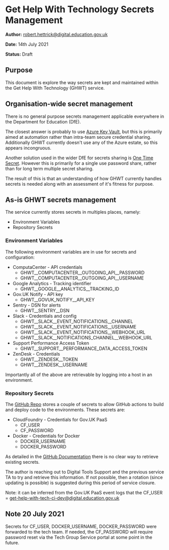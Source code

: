# Get Help With Technology Secrets Management

**Author:** robert.hettrick@digital.education.gov.uk

**Date:** 14th July 2021

**Status:** Draft


## Purpose

This document is explore the way secrets are kept and maintained within the Get Help With Technology (GHWT) service.

## Organisation-wide secret management

There is no general purpose secrets management applicable everywhere in the Department for Education (DfE).

The closest answer is probably to use [Azure Key Vault](https://docs.google.com/document/d/1LdV62LhE9V6Li0hG5FwzILZF9UTY-09DmHFP4nEF8W4/edit), but this is primarily aimed at automation rather than intra-team secure credential sharing. Additionally GHWT currently doesn't use any of the Azure estate, so this appears incongruous.

Another solution used in the wider DfE for secrets sharing is [One Time Secret](https://onetimesecret.com/). However this is primarily for a single use password share, rather than for long term multiple secret sharing.

The result of this is that an understanding of how GHWT currently handles secrets is needed along with an assessment of it's fitness for purpose.

## As-is GHWT secrets management

The service currently stores secrets in multiples places, namely:

* Environment Variables
* Repository Secrets

### Environment Variables

The following environment variables are in use for secrets and configuration:

* ComputaCenter - API credentials
    + GHWT__COMPUTACENTER__OUTGOING_API__PASSWORD
    + GHWT__COMPUTACENTER__OUTGOING_API__USERNAME
* Google Analytics - Tracking identifier
    + GHWT__GOOGLE__ANALYTICS__TRACKING_ID
* Gov.UK Notify - API key
    + GHWT__GOVUK_NOTIFY__API_KEY
* Sentry - DSN for alerts
    + GHWT__SENTRY__DSN
* Slack - Credentials and config
    + GHWT__SLACK__EVENT_NOTIFICATIONS__CHANNEL
    + GHWT__SLACK__EVENT_NOTIFICATIONS__USERNAME
    + GHWT__SLACK__EVENT_NOTIFICATIONS__WEBHOOK_URL
    + GHWT__SLACK__NOTIFICATIONS_CHANNEL__WEBHOOK_URL
* Support Performance Access Token
    + GHWT__SUPPORT__PERFORMANCE_DATA_ACCESS_TOKEN
* ZenDesk - Credentials
    + GHWT__ZENDESK__TOKEN
    + GHWT__ZENDESK__USERNAME

Importantly all of the above are retrievable by logging into a host in an environment.

### Repository Secrets

The [GitHub Repo](https://github.com/DFE-Digital/get-help-with-tech) stores a couple of secrets to allow GitHub actions to build and deploy code to the environments. These secrets are:

* CloudFoundry - Credentials for Gov.UK PaaS
    + CF_USER
    + CF_PASSWORD
* Docker - Credentials for Docker
    + DOCKER_USERNAME
    + DOCKER_PASSWORD

As detailed in the [GitHub Documentation](https://docs.github.com/en/actions/reference/encrypted-secrets) there is no clear way to retrieve existing secrets.

The author is reaching out to Digital Tools Support and the previous service TA to try and retrieve this information. If not possible, then a rotation (since updating is possible) is suggested during this period of service closure.

Note: it can be inferred from the Gov.UK PaaS event logs that the CF_USER = get-help-with-tech-ci-dev@digital.education.gov.uk

## Note 20 July 2021
Secrets for CF_USER, DOCKER_USERNAME, DOCKER_PASSWORD were forwarded to the tech team. If needed, the CF_PASSWORD will require password reset via the Tech Group Service portal at some point in the future.